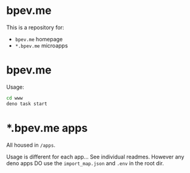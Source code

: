 # bpev.me

This is a repository for:

- `bpev.me` homepage
- `*.bpev.me` microapps

# bpev.me

Usage:

```sh
cd www
deno task start
```

# \*.bpev.me apps

All housed in `/apps`.

Usage is different for each app... See individual readmes. However any deno apps DO use the `import_map.json` and `.env` in the root dir.
